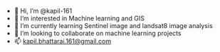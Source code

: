 - 👋 Hi, I’m @kapil-161
- 👀 I’m interested in Machine learning and GIS
- 🌱 I’m currently learning Sentinel image and landsat8 image analysis
- 💞️ I’m looking to collaborate on machine learning projects
- 📫 kapil.bhattarai.161@gmail.com

<!---
kapil-161/kapil-161 is a ✨ special ✨ repository because its `README.md` (this file) appears on your GitHub profile.
You can click the Preview link to take a look at your changes.
--->

